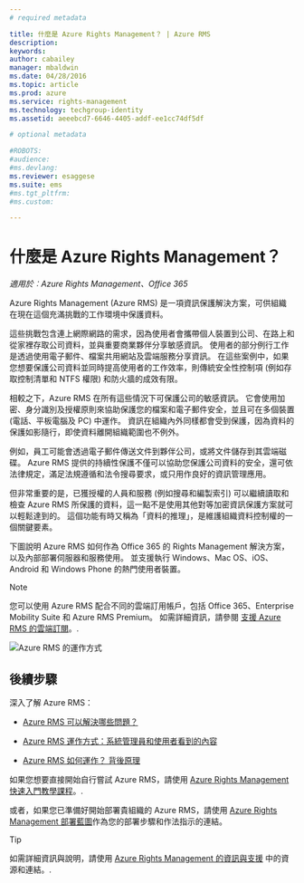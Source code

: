 ```yaml
---
# required metadata

title: 什麼是 Azure Rights Management？ | Azure RMS
description:
keywords:
author: cabailey
manager: mbaldwin
ms.date: 04/28/2016
ms.topic: article
ms.prod: azure
ms.service: rights-management
ms.technology: techgroup-identity
ms.assetid: aeeebcd7-6646-4405-addf-ee1cc74df5df

# optional metadata

#ROBOTS:
#audience:
#ms.devlang:
ms.reviewer: esaggese
ms.suite: ems
#ms.tgt_pltfrm:
#ms.custom:

---
```


# 什麼是 Azure Rights Management？

*適用於︰Azure Rights Management、Office 365*


Azure Rights Management (Azure RMS) 是一項資訊保護解決方案，可供組織在現在這個充滿挑戰的工作環境中保護資料。

這些挑戰包含連上網際網路的需求，因為使用者會攜帶個人裝置到公司、在路上和從家裡存取公司資料，並與重要商業夥伴分享敏感資訊。 使用者的部分例行工作是透過使用電子郵件、檔案共用網站及雲端服務分享資訊。 在這些案例中，如果您想要保護公司資料並同時提高使用者的工作效率，則傳統安全性控制項 (例如存取控制清單和 NTFS 權限) 和防火牆的成效有限。

相較之下，Azure RMS 在所有這些情況下可保護公司的敏感資訊。 它會使用加密、身分識別及授權原則來協助保護您的檔案和電子郵件安全，並且可在多個裝置 (電話、平板電腦及 PC) 中運作。 資訊在組織內外同樣都會受到保護，因為資料的保護如影隨行，即使資料離開組織範圍也不例外。

例如，員工可能會透過電子郵件傳送文件到夥伴公司，或將文件儲存到其雲端磁碟。 Azure RMS 提供的持續性保護不僅可以協助您保護公司資料的安全，還可依法律規定，滿足法規遵循和法令搜尋要求，或只用作良好的資訊管理應用。

但非常重要的是，已獲授權的人員和服務 (例如搜尋和編製索引) 可以繼續讀取和檢查 Azure RMS 所保護的資料，這一點不是使用其他對等加密資訊保護方案就可以輕鬆達到的。 這個功能有時又稱為「資料的推理」，是維護組織資料控制權的一個關鍵要素。

下圖說明 Azure RMS 如何作為 Office 365 的 Rights Management 解決方案，以及內部部署伺服器和服務使用。 並支援執行 Windows、Mac OS、iOS、Android 和 Windows Phone 的熱門使用者裝置。

> [!NOTE]
您可以使用 Azure RMS 配合不同的雲端訂用帳戶，包括 Office 365、Enterprise Mobility Suite 和 Azure RMS Premium。 如需詳細資訊，請參閱 [支援 Azure RMS 的雲端訂閱](../get-started/requirements-subscriptions.md)。.

![Azure RMS 的運作方式](../media/AzRMS_elements.png)

## 後續步驟

深入了解 Azure RMS：

-   [Azure RMS 可以解決哪些問題？](azure-rms-problems-it-solves.md)

-   [Azure RMS 運作方式：系統管理員和使用者看到的內容](what-admins-users-see.md)

-   [Azure RMS 如何運作？ 背後原理](how-does-it-work.md)



如果您想要直接開始自行嘗試 Azure RMS，請使用 [Azure Rights Management 快速入門教學課程](../get-started/quick-start-tutorial.md)。.

或者，如果您已準備好開始部署貴組織的 Azure RMS，請使用 [Azure Rights Management 部署藍圖](../plan-design/deployment-roadmap.md)作為您的部署步驟和作法指示的連結。

> [!TIP]
> 如需詳細資訊與說明，請使用 [Azure Rights Management 的資訊與支援](../get-started/information-support.md) 中的資源和連結。.


<!--HONumber=May16_HO1-->


